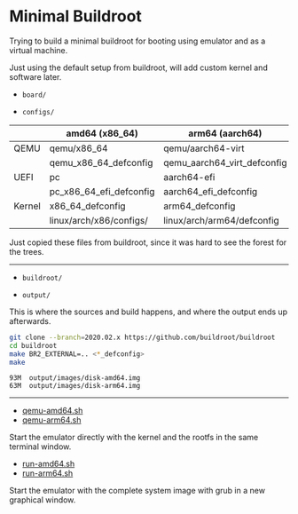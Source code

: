 # Minimal Buildroot

Trying to build a minimal buildroot for booting using emulator and as a virtual machine.

Just using the default setup from buildroot, will add custom kernel and software later.

* `board/`

* `configs/`

|          | amd64 (x86_64)                  | arm64 (aarch64)             |
| -------- | ------------------------------- | --------------------------- |
| QEMU     | qemu/x86_64                     | qemu/aarch64-virt           |
|          | qemu_x86_64_defconfig           | qemu_aarch64_virt_defconfig |
| UEFI     | pc                              | aarch64-efi                 |
|          | pc_x86_64_efi_defconfig         | aarch64_efi_defconfig       |
| Kernel   | x86_64_defconfig                | arm64_defconfig             |
|          | linux/arch/x86/configs/         | linux/arch/arm64/defconfig  |

Just copied these files from buildroot, since it was hard to see the forest for the trees.

----

* `buildroot/`

* `output/`

This is where the sources and build happens, and where the output ends up afterwards.

```bash
git clone --branch=2020.02.x https://github.com/buildroot/buildroot
cd buildroot
make BR2_EXTERNAL=.. <*_defconfig>
make
```

```text
93M  output/images/disk-amd64.img
63M  output/images/disk-arm64.img
```
----

* [qemu-amd64.sh](qemu-amd64.sh)
* [qemu-arm64.sh](qemu-arm64.sh)

Start the emulator directly with the kernel and the rootfs in the same terminal window.

* [run-amd64.sh](run-amd64.sh)
* [run-arm64.sh](run-arm64.sh)

Start the emulator with the complete system image with grub in a new graphical window.
